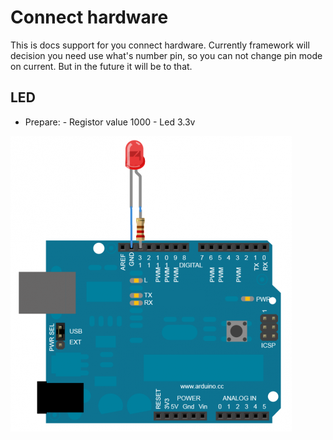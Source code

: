 # Connect hardware

This is docs support for you connect hardware. Currently framework will decision you need use what's number pin, so you can not change pin mode on current. But in the future it will be to that.

## LED
- Prepare:
        - Registor value 1000
        - Led 3.3v

![Alt text](../led.png)